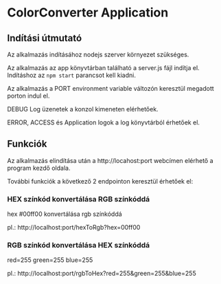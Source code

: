 # ColorConverter Application

## Indítási útmutató
Az alkalmazás indításához nodejs szerver környezet szükséges. 

Az alkalmazás az app könyvtárban található a server.js fájl indítja el. 
Indításhoz az ```npm start``` parancsot kell kiadni. 

Az alkalmazás a PORT environment variable változón keresztül megadott porton indul el.

DEBUG Log üzenetek a konzol kimeneten elérhetőek.

ERROR, ACCESS és Application logok a log könyvtárból érhetőek el.

## Funkciók

Az alkalmazás elindítása után a http://locahost:port webcímen elérhető a program kezdő oldala. 

További funkciók a következő 2 endpointon keresztül érhetőek el:

### HEX színkód konvertálása RGB színkóddá

hex #00ff00 konvertálása rgb színkóddá 

pl.: http://localhost:port/hexToRgb?hex=00ff00

### RGB színkód konvertálása HEX színkóddá

red=255
green=255
blue=255

pl.: http://localhost:port/rgbToHex?red=255&green=255&blue=255

